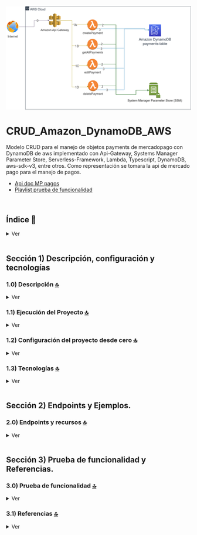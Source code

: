 
![Index app](./doc/assets/CRUD_DynamoDB.drawio.png)

# CRUD_Amazon_DynamoDB_AWS
Modelo CRUD para el manejo de objetos payments de mercadopago con DynamoDB de aws implementado con Api-Gateway, Systems Manager Parameter Store, Serverless-Framework, Lambda, Typescript, DynamoDB, aws-sdk-v3, entre otros.
Como representación se tomara la api de mercado pago para el manejo de pagos.

* [Api doc MP pagos](https://www.mercadopago.com.ar/developers/es/reference/payments/_payments/post)
* [Playlist prueba de funcionalidad](https://www.youtube.com/playlist?list=PLCl11UFjHurBIy51oB_CZa46KSF1cWn9W)

<br>

## Índice 📜

<details>
 <summary> Ver </summary>
 
 <br>
 
### Sección 1)  Descripción, configuración y tecnologías

 - [1.0) Descripción del Proyecto.](#10-descripción-)
 - [1.1) Ejecución del Proyecto.](#11-ejecución-del-proyecto-)
 - [1.2) Configuración del proyecto desde cero](#12-configuración-del-proyecto-desde-cero-)
 - [1.3) Tecnologías.](#13-tecnologías-)


### Sección 2) Endpoints y Ejemplos 
 
 - [2.0) EndPoints y recursos.](#20-endpoints-y-recursos-)

### Sección 3) Prueba de funcionalidad y Referencias
 
 - [3.0) Prueba de funcionalidad.](#30-prueba-de-funcionalidad-)
 - [3.1) Referencias.](#31-referencias-)


<br>

</details>



<br>

## Sección 1)  Descripción, configuración y tecnologías


### 1.0) Descripción [🔝](#índice-) 

<details>
  <summary>Ver</summary>
 <br>

### 1.0.0) Descripción General

`Importante`: Hay alertas de seguridad de dependabot que apuntan contra el plugin "serverless-dynamodb-local". No aplicar parches de seguridad a dicho plugin, ya que la versión `^1.0.2` tiene problemas al momento de la creación de tablas y ejecución del servicio de dynamo. Se recomienda mantener la última versión estable `^0.2.40` con las alertas de seguridad generadas.


 
### 1.0.1) Descripción Arquitectura y Funcionamiento


<br>

</details>


### 1.1) Ejecución del Proyecto [🔝](#índice-)

<details>
  <summary>Ver</summary>
  <br>
 
* Creamos un entorno de trabajo a través de algún ide, podemos o no crear una carpeta raíz para el proyecto, nos posicionamos sobre la misma
```git
cd 'projectRootName'
```
* Una vez creado un entorno de trabajo a través de algún ide, clonamos el proyecto
```git
git clone https://github.com/andresWeitzel/CRUD_Amazon_DynamoDB_AWS
```
* Instalamos la última versión LTS de [Nodejs(v18)](https://nodejs.org/en/download)
* Instalamos Serverless Framework de forma global si es que aún no lo hemos realizado
```git
npm install -g serverless
```
* Verificamos la versión de Serverless instalada
```git
sls -v
```
* Instalamos todos los paquetes necesarios
```git
npm i
```
`Importante`: Hay alertas de seguridad de dependabot que apuntan contra el plugin "serverless-dynamodb-local". No aplicar parches de seguridad a dicho plugin, ya que la versión `^1.0.2` tiene problemas al momento de la creación de tablas y ejecución del servicio de dynamo. Se recomienda mantener la última versión estable `^0.2.40` con las alertas de seguridad generadas.
* Las variables ssm utilizadas en el proyecto se mantienen para simplificar el proceso de configuración del mismo. Es recomendado agregar el archivo correspondiente (serverless_ssm.yml) al .gitignore.
* El siguiente script configurado en el package.json del proyecto es el encargado de
   * Levantar serverless-offline (serverless-offline)
 ```git
  "scripts": {
    "serverless-offline": "sls offline start",
    "start": "npm run serverless-offline"
  },
```
* Ejecutamos la app desde terminal.
```git
npm start
```
* Si se presenta algún mensaje indicando qué el puerto 4000 u 8000 ya está en uso, podemos terminar todos los procesos dependientes y volver a ejecutar la app
```git
npx kill-port 4000 (serverless)
npx kill-port 8000 (dynamo)
npm start
```
 
<br>

</details>


### 1.2) Configuración del proyecto desde cero [🔝](#índice-)

<details>
  <summary>Ver</summary>
 <br>
 
  
* Creamos un entorno de trabajo a través de algún ide, luego de crear una carpeta nos posicionamos sobre la misma
```git
cd 'projectName'
```
* Instalamos la última versión LTS de [Nodejs(v18)](https://nodejs.org/en/download)
* Instalamos Serverless Framework de forma global si es que aún no lo tenemos instalado.
```git
npm install -g serverless
```
* Verificamos la versión de Serverless instalada
```git
sls -v
```
* Inicializamos un template ts de serverles
```git
serverless create --template aws-nodejs-typescript
```
* Comprobamos la versión de typescript
```git
tsc -v
```
* Instalamos los paquetes necesarios
```git
npm i
```
* Instalamos serverless offline 
```git
npm i serverless-offline --save-dev
```
* Agregamos el plugin dentro del serverless.yml
```yml
plugins:
  - serverless-offlline
``` 
* Instalamos serverless ssm 
```git
npm i serverless-offline-ssm --save-dev
```
* Agregamos el plugin dentro del serverless.yml
```yml
plugins:
  - serverless-offlline-ssm
```
* Instalamos esbuild para el compilado entre js y ts
```git
npm i serverless-esbuild
```  
* Instalamos el plugin para el uso de dynamodb en local (No el servicio de dynamoDB, este viene configurado en los archivos dentro de .dynamodb).
`Importante`: Hay alertas de seguridad de dependabot que apuntan contra el plugin "serverless-dynamodb-local". No aplicar parches de seguridad a dicho plugin, ya que la versión `^1.0.2` tiene problemas al momento de la creación de tablas y ejecución del servicio de dynamo. Se recomienda mantener la última versión estable `^0.2.40` con las alertas de seguridad generadas.
```git
npm install serverless-dynamodb-local --save-dev
```
 * Agregamos el plugin dentro del serverless.yml
```yml
plugins:
  - serverless-dynamodb-local
```
* Instalamos el sdk client de dynamodb para las operaciones de db necesarias
``` git
npm install @aws-sdk/client-dynamodb
```     
* Instalamos el sdk lib de dynamodb para las operaciones de db necesarias
``` git
npm i @aws-sdk/lib-dynamodb
```
* Modificaremos la plantilla inicial. Cambiamos `serverless.ts` por `serverless.yml` para las configs estandarizadas.
* Reemplazamos la plantila serverless.ts inicial por la siguiente como modelo (cambiar nombre, etc) según la creada...
```yml

service: nombre

frameworkVersion: '3'

provider:
  name: aws
  runtime: nodejs12.x
  stage: dev
  region : us-west-1
  memorySize: 512
  timeout : 10

plugins:
    - serverless-dynamodb-local
    - serverless-esbuild
    - serverless-offline-ssm
    - serverless-offline  

functions:
  functions:
    hello:
      handler: src/functions/hello/handler.ts
      events:
        - http:
            path: /test
            method: POST
            private: true  

custom:
  serverless-offline:
    httpPort: 4000
    lambdaPort: 4002    
  serverless-offline-ssm:
    stages:
      - dev
  dynamodb:
    stages:
      - dev
```
* Debemos descargar el .jar junto con su config para ejecutar el servicio de dynamodb. [Descargar aquí](https://docs.aws.amazon.com/amazondynamodb/latest/developerguide/DynamoDBLocal.DownloadingAndRunning.html#DynamoDBLocal.DownloadingAndRunning.title)
* Una vez descargado el .jar en formato .tar descomprimimos y copiamos todo su contenido dentro de la carpeta `.dynamodb`.
* Usaremos [git](https://www.hostinger.com.ar/tutoriales/instalar-git-en-distintos-sistemas-operativos) como control de versiones. Nos posicionamos en la app e inicializamos git
```git
git init
```
* Creamos el repositorio en github (sin readme) y agregamos la url del repositorio creado (ej: la siguiente)
```git
git remote add origin https://github.com/andresWeitzel/CRUD_Amazon_DynamoDB_AWS
```
* Traemos los cambios del remoto, agregamos los nuevos cambios en local, commitiamos y los subimos al repo.
```git
git pull origin master
git add *
git commit -m "Add app config"
git push origin master
```
* Las variables ssm utilizadas en el proyecto se mantienen para simplificar el proceso de configuración del mismo. Es recomendado agregar el archivo correspondiente (serverless_ssm.yml) al .gitignore.
* El siguiente script configurado en el package.json del proyecto es el encargado de
   * Levantar serverless-offline (serverless-offline)
 ```git
  "scripts": {
    "serverless-offline": "sls offline start",
    "start": "npm run serverless-offline"
  },
```
* Ejecutamos la app desde terminal.
```git
npm start
```
* Si se presenta algún mensaje indicando qué el puerto 4000 u 8000 ya está en uso, podemos terminar todos los procesos dependientes y volver a ejecutar la app
```git
npx kill-port 4000 (serverless)
npx kill-port 8000 (dynamo)
npm start
```
* Deberíamos esperar un output por consola con los siguiente servicios levantados cuando se ejecuta el comando anterior
```git
> crud-amazon-dynamodb-aws@1.0.0 start
> npm run serverless-offline

> crud-amazon-dynamodb-aws@1.0.0 serverless-offline
> sls offline start

serverless-offline-ssm checking serverless version 3.31.0.
Dynamodb Local Started, Visit: http://localhost:8000/shell
DynamoDB - created table payments-table

etc.....
```
* Ya tenemos una app funcional con una estructura inicial definida por Serverless-Framework. La aplicación queda deployada en http://localhost:4002 y podemos testear el endpoint declarado en el serverless desde postman
* `Aclaración` : El resto de las modificaciones aplicadas sobre la plantilla inicial no se describen por temas de simplificación de doc. Para más info consultar el tutorial de [Serverless-framework](https://www.serverless.com/) para el uso de servicios, plugins, etc.

<br>

</details>


### 1.3) Tecnologías [🔝](#índice-)

<details>
  <summary>Ver</summary>
 <br>

| **Tecnologías** | **Versión** | **Finalidad** |               
| ------------- | ------------- | ------------- |
| [SDK](https://www.serverless.com/framework/docs/guides/sdk/) | 4.3.2  | Inyección Automática de Módulos para Lambdas |
| [Serverless Framework Core v3](https://www.serverless.com//blog/serverless-framework-v3-is-live) | 3.23.0 | Core Servicios AWS |
| [Systems Manager Parameter Store (SSM)](https://docs.aws.amazon.com/systems-manager/latest/userguide/systems-manager-parameter-store.html) | 3.0 | Manejo de Variables de Entorno |
| [Amazon Api Gateway](https://docs.aws.amazon.com/apigateway/latest/developerguide/welcome.html) | 2.0 | Gestor, Autenticación, Control y Procesamiento de la Api | 
| [Amazon S3](https://docs.aws.amazon.com/AmazonS3/latest/userguide/UsingBucket.html) | 3.0 | Contenedor de Objetos | 
| [NodeJS](https://nodejs.org/en/) | 14.18.1  | Librería JS |
| [VSC](https://code.visualstudio.com/docs) | 1.72.2  | IDE |
| [Postman](https://www.postman.com/downloads/) | 10.11  | Cliente Http |
| [CMD](https://learn.microsoft.com/en-us/windows-server/administration/windows-commands/cmd) | 10 | Símbolo del Sistema para linea de comandos | 
| [Git](https://git-scm.com/downloads) | 2.29.1  | Control de Versiones |

</br>


| **Plugin** | **Descripción** |               
| -------------  | ------------- |
| [Serverless Plugin](https://www.serverless.com/plugins/) | Librerías para la Definición Modular |
| [serverless-offline](https://www.npmjs.com/package/serverless-offline) | Este complemento sin servidor emula AWS λ y API Gateway en entorno local |
| [serverless-offline-ssm](https://www.npmjs.com/package/serverless-offline-ssm) |  busca variables de entorno que cumplen los parámetros de SSM en el momento de la compilación y las sustituye desde un archivo  |
| [serverless-s3-local](https://www.serverless.com/plugins/serverless-s3-local) | complemento sin servidor para ejecutar clones de S3 en local

</br>


| **Extensión** |              
| -------------  | 
| Prettier - Code formatter |
| YAML - Autoformatter .yml (alt+shift+f) |
| TypeScript constructor generator - automatic constructor generator | 

<br>

</details>


<br>


## Sección 2) Endpoints y Ejemplos. 


### 2.0) Endpoints y recursos [🔝](#índice-) 

<details>
  <summary>Ver</summary>
<br>

### 2.1.0) Variables en Postman

| **Variable** | **Initial value** | **Current value** |               
| ------------- | ------------- | ------------- |
| base_url | http://localhost:4000  | http://localhost:4000 |
| x-api-key | f98d8cd98h73s204e3456998ecl9427j  | f98d8cd98h73s204e3456998ecl9427j |
| bearer_token | Bearer eyJhbGciOiJIUzI1NiIsInR5cCI6IkpXVCJ9.eyJzdWIiOiIxMjM0NTY3ODkwIiwibmFtZSI6IkpvaG4gRG9lIiwiaWF0IjoxNTE2MjM5MDIyfQ.SflKxwRJSMeKKF2QT4fwpMeJf36POk6yJV_adQssw5c  | Bearer eyJhbGciOiJIUzI1NiIsInR5cCI6IkpXVCJ9.eyJzdWIiOiIxMjM0NTY3ODkwIiwibmFtZSI6IkpvaG4gRG9lIiwiaWF0IjoxNTE2MjM5MDIyfQ.SflKxwRJSMeKKF2QT4fwpMeJf36POk6yJV_adQssw5c |

<br>

<br>

### 2.1.1) Crear un objeto pago
#### Request
``` postman

```

#### Response
``` postman
```

<br>

<br>

### 2.1.2) Obtener un objecto pago
#### Request
``` postman
```

#### Response
``` postman
```

<br>

<br>

### 2.1.3) Actualizar un objeto pago
#### Request
``` postman
```

#### Response
``` postman
```

<br>

<br>

### 2.1.4) Eliminar un objeto pago
#### Request
``` postman
```

#### Response
``` postman
```

<br>

</details>

<br>


## Sección 3) Prueba de funcionalidad y Referencias. 


### 3.0) Prueba de funcionalidad [🔝](#índice-) 

<details>
  <summary>Ver</summary>
<br>

</details>


### 3.1) Referencias [🔝](#índice-)

<details>
  <summary>Ver</summary>
 <br>

#### Herramientas 
 * [Herramienta de Diseño AWS app.diagrams.net](https://app.diagrams.net/?splash=0&libs=aws4)
 * [Formateo y validador online json format](https://jsonformatter.org/)

#### Api Gateway
 * [Buenas Prácticas Api-Gateway](https://docs.aws.amazon.com/whitepapers/latest/best-practices-api-gateway-private-apis-integration/rest-api.html)
 * [Creación de Api-keys personalizadas](https://towardsaws.com/protect-your-apis-by-creating-api-keys-using-serverless-framework-fe662ad37447)

 #### Librerías
 * [Validación de campos](https://www.npmjs.com/package/node-input-validator)

<br>

</details>
